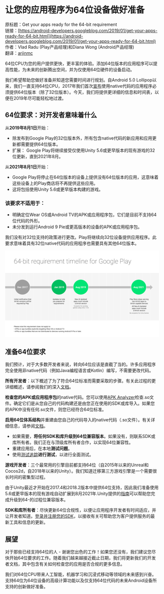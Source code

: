 # 让您的应用程序为64位设备做好准备

原标题：Get your apps ready for the 64-bit requirement  
链接：[https://android-developers.googleblog.com/2019/01/get-your-apps-ready-for-64-bit.html](https://android-developers.googleblog.com/2019/01/get-your-apps-ready-for-64-bit.html)  
作者：Vlad Radu (Play产品经理)和Diana Wong (Android产品经理)  
翻译：[arjinmc](https://github.com/arjinmc)  

64位CPU为您的用户提供更快，更丰富的体验。添加64位版本的应用程序可以提高性能，为未来的创新腾出空间，并为仅使用64位硬件的设备启动。

我们希望帮助您做好准备并知道您需要时间进行规划。自Android 5.0 Lollipop以来，我们一直支持64位CPU，2017年我们首次[宣布](https://android-developers.googleblog.com/2017/12/improving-app-security-and-performance.html)使用native代码的应用程序必须提供64位版本（除了32位版本）。今天，我们将提供更详细的信息和时间表，以便在2019年尽可能轻松地过渡。

## 64位要求：对开发者意味着什么

从<strong>2019年8月1日</strong>开始：

* 除发布到Google Play的32位版本外，所有包含native代码的新应用和应用更新都需要提供64位版本。
* 扩展： Google Play将继续接受仅使用Unity 5.6或更早版本的现有游戏的32位更新，直到2021年8月。

从<strong>2021年8月1日</strong>开始：

* Google Play将停止在64位版本的设备上提供没有64位版本的应用，这意味着这些设备上的Play商店将不再提供这些应用。
* 这将包括使用Unity 5.6或更早版本构建的游戏。

### 该要求不适用于：

* 明确定位Wear OS或Android TV的APK或应用程序包，它们是目前不支持64位代码的外形。
* 未分发到运行Android 9 Pie或更高版本的设备的APK或应用程序包。

我们没有对32位支持的政策进行更改。Play将继续向32位设备提供应用程序。此要求意味着具有32位native代码的应用程序也需要具有其他64位版本。

![img](../images/2019.1.15.png)  

## 准备64位要求

我们预计，对于大多数开发者来说，转向64位应该是直截了当的。许多应用程序完全使用非native代码（例如Java编程语言或Kotlin）编写，不需要更改代码。

<strong>所有开发者</strong>：以下概述了为了符合64位标准而需要采取的步骤。有关此过程的更详细概述，请参阅我们的深入[文档](https://developer.android.com/distribute/best-practices/develop/64-bit)。

<strong>检查您的APK或应用程序包</strong>的native代码。您可以使用[APK Analyzer](https://developer.android.com/studio/build/apk-analyzer)检查.so文件。确定它们是从您自己的代码构建还是由您正在使用的SDK或库导入。如果您的APK中没有任何.so文件，则您已经符合64位标准。

<strong>启用64位体系结构</strong>并重建由您自己的代码导入的native代码（.so文件）。有关详细信息，请参阅[文档](https://developer.android.com/distribute/best-practices/develop/64-bit)。

* 如果需要，<strong>将任何SDK和库升级到64位兼容版本</strong>。如果没有，则联系SDK或库所有者。我们正在与顶级库所有者合作，以实现64位兼容性。
* 重建应用后，在本地<strong>测试问题</strong>。
* 使用[测试追踪](https://support.google.com/googleplay/android-developer/answer/3131213?hl=en)<strong>进行测试</strong>，以进行全面测试。

<strong>游戏开发者</strong>：三个最常用的引擎目前都支持64位（自2015年以来的Unreal和Cocos2d，自2018年以来的Unity）。我们知道迁移第三方游戏引擎是一个需要很长时间的密集型过程。

由于Unity最近才开始在2017.4和2018.2版本中提供64位支持，因此我们准备使用5.6或更早版本的现有游戏自动扩展到8月2021年.Unity提供的[指南](https://docs.unity3d.com/Manual/UpgradeGuides.html)可以帮助您完成升级到64-的过程位兼容版本。

<strong>SDK和库所有者</strong>：尽快更新64位合规性，以便让应用程序开发者有时间适应，并让开发者知道。[登录并注册您的SDK](https://docs.google.com/forms/d/e/1FAIpQLSfpLu80YoKRpkb17s_Jxq3bQMmAvMBHjt3cnlECV-fasE3Tvg/viewform)，以接收有关可帮助您为客户提供服务的最新工具和信息的更新。

## 展望

对于那些已经支持64位的人 - 谢谢您出色的工作！如果您还没有，我们建议您尽快开始64位要求的工作。随着我们越来越接近截止日期，我们将更新我们的开发者文档，其中包含有关如何检查您的应用是否合规的更多信息。

我们对64位CPU带来人工智能，机器学习和沉浸式移动等领域的未来感到兴奋。支持64位为64位设备的高级计算功能以及仅支持64位代码的未来Android设备所支持的创新做好准备。